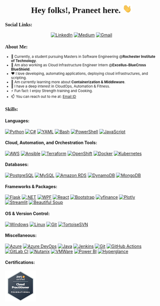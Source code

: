 <h1 align="center" style="font-family: Cambria;">
  <b>Hey folks!, Praneet here.</b>
  <img src="Hi.gif" width="30px">
</h1>
<h3 style="font-family: Cambria; font-size: 16px">Social Links:</h3>
<p align="center">
  <a href="https://www.linkedin.com/in/praneet-naik-2000/" target="_blank"><img src="https://img.shields.io/badge/LinkedIn-0077B5?style=for-the-badge&logo=linkedin&logoColor=white" alt="LinkedIn"></a>
  <a href="https://medium.com/@naikpraneet44" target="_blank"><img src="https://img.shields.io/badge/Medium-12100E?style=for-the-badge&logo=medium&logoColor=white" alt="Medium"></a>
  <a href="mailto:pn3270rit.g.edu"><img src="https://img.shields.io/badge/Gmail-D14836?style=for-the-badge&logo=gmail&logoColor=white" alt="Gmail"></a>
</p>
<div>
    <h3 style="font-family: Cambria; font-size: 16px;">About Me:</h3>
    <small>
      <ul>
        <li>💼 Currently, a student pursuing Masters in Software Engineering @<b>Rochester Institute of Technology</b>.</li>
        <li>💙 Am also working as Cloud Infrastructure Engineer Intern @<b>Excellus-BlueCross BlueShield</b>.</li>
        <li>❤️ I love developing, automating applications, deploying cloud infrastructures, and scripting.</li>
        <li>🔭 Am currently learning more about <b>Containerization & Middleware</b>.</li>
        <li>🌱 I have a deep interest in CloudOps, Automation & Fitness.</li>
        <li>⚡ Fun fact: I enjoy Strength training and Cooking.</li>
        <li>📫 You can reach out to me at: <a href="pn3270@rit.edu">Email ID</a></li>
      </ul>
    </small>
  </div>
<h3 style="font-family: Cambria; font-size: 16px;">Skills:</h3>
<h4>Languages:</h4>
<p align="left"> 
    <a href="#" target="_blank"><img src="https://img.shields.io/badge/Python-3776AB?style=for-the-badge&logo=python&logoColor=white" alt="Python"></a>
    <a href="#" target="_blank"><img src="https://img.shields.io/badge/C%23-239120?style=for-the-badge&logo=c-sharp&logoColor=white" alt="C#"></a>
    <a href="#" target="_blank"><img src="https://img.shields.io/badge/YAML-CCCCCC?style=for-the-badge&logo=yaml&logoColor=black" alt="YAML"></a>
    <a href="#" target="_blank"><img src="https://img.shields.io/badge/Bash-4EAA25?style=for-the-badge&logo=gnu-bash&logoColor=white" alt="Bash"></a>
    <a href="#" target="_blank"><img src="https://img.shields.io/badge/PowerShell-5391FE?style=for-the-badge&logo=powershell&logoColor=white" alt="PowerShell"></a>
    <a href="#" target="_blank"><img src="https://img.shields.io/badge/JavaScript-F7DF1E?style=for-the-badge&logo=javascript&logoColor=black" alt="JavaScript"></a>
</p>
<h4>Cloud, Automation, and Orchestration Tools:</h4>
<p align="left"> 
    <a href="#" target="_blank"><img src="https://img.shields.io/badge/AWS-232F3E?style=for-the-badge&logo=amazon-aws&logoColor=white" alt="AWS"></a>
    <a href="#" target="_blank"><img src="https://img.shields.io/badge/Ansible-EE0000?style=for-the-badge&logo=ansible&logoColor=white" alt="Ansible"></a>
    <a href="#" target="_blank"><img src="https://img.shields.io/badge/Terraform-623CE4?style=for-the-badge&logo=terraform&logoColor=white" alt="Terraform"></a>
    <a href="#" target="_blank"><img src="https://img.shields.io/badge/OpenShift-EE0000?style=for-the-badge&logo=red-hat-openshift&logoColor=white" alt="OpenShift"></a>
    <a href="#" target="_blank"><img src="https://img.shields.io/badge/Docker-2496ED?style=for-the-badge&logo=docker&logoColor=white" alt="Docker"></a>
    <a href="#" target="_blank"><img src="https://img.shields.io/badge/Kubernetes-326CE5?style=for-the-badge&logo=kubernetes&logoColor=white" alt="Kubernetes"></a>
</p>
<h4>Databases:</h4>
    <a href="#" target="_blank"><img src="https://img.shields.io/badge/PostgreSQL-336791?style=for-the-badge&logo=postgresql&logoColor=white" alt="PostgreSQL"></a>
    <a href="#" target="_blank"><img src="https://img.shields.io/badge/MySQL-4479A1?style=for-the-badge&logo=mysql&logoColor=white" alt="MySQL"></a>
    <a href="#" target="_blank"><img src="https://img.shields.io/badge/Amazon%20RDS-527FFF?style=for-the-badge&logo=amazon-aws&logoColor=white" alt="Amazon RDS"></a>
    <a href="#" target="_blank"><img src="https://img.shields.io/badge/DynamoDB-4053D6?style=for-the-badge&logo=amazon-dynamodb&logoColor=white" alt="DynamoDB"></a>
    <a href="#" target="_blank"><img src="https://img.shields.io/badge/MongoDB-47A248?style=for-the-badge&logo=mongodb&logoColor=white" alt="MongoDB"></a>
<h4>Frameworks & Packages:</h4>
<p align="left"> 
<a href="#" target="_blank"><img src="https://img.shields.io/badge/Flask-000000?style=for-the-badge&logo=flask&logoColor=white" alt="Flask"></a>
  <a href="#" target="_blank"><img src="https://img.shields.io/badge/.NET-512BD4?style=for-the-badge&logo=dotnet&logoColor=white" alt=".NET"></a>
  <a href="#" target="_blank"><img src="https://img.shields.io/badge/WPF-5C2D91?style=for-the-badge&logo=dotnet&logoColor=white" alt="WPF"></a>
  <a href="#" target="_blank"><img src="https://img.shields.io/badge/React-61DAFB?style=for-the-badge&logo=react&logoColor=black" alt="React"></a>
  <a href="#" target="_blank"><img src="https://img.shields.io/badge/Bootstrap-563D7C?style=for-the-badge&logo=bootstrap&logoColor=white" alt="Bootstrap"></a>
  <a href="#" target="_blank"><img src="https://img.shields.io/badge/yfinance-0052CC?style=for-the-badge&logo=yahoo&logoColor=white" alt="yfinance"></a>
  <a href="#" target="_blank"><img src="https://img.shields.io/badge/Plotly-239120?style=for-the-badge&logo=plotly&logoColor=white" alt="Plotly"></a>
  <a href="#" target="_blank"><img src="https://img.shields.io/badge/Streamlit-FF4B4B?style=for-the-badge&logo=streamlit&logoColor=white" alt="Streamlit"></a>
  <a href="#" target="_blank"><img src="https://img.shields.io/badge/BeautifulSoup-66CC99?style=for-the-badge&logo=python&logoColor=white" alt="Beautiful Soup"></a>
</p>
<h4>OS &  Version Control:</h4>
<p align="left"> 
 <a href="#" target="_blank"><img src="https://img.shields.io/badge/Windows-0078D6?style=for-the-badge&logo=windows&logoColor=white" alt="Windows"></a>
  <a href="#" target="_blank"><img src="https://img.shields.io/badge/Linux-FCC624?style=for-the-badge&logo=linux&logoColor=black" alt="Linux"></a>
  <a href="#" target="_blank"><img src="https://img.shields.io/badge/Git-F05032?style=for-the-badge&logo=git&logoColor=white" alt="Git"></a>
  <a href="#" target="_blank"><img src="https://img.shields.io/badge/TortoiseSVN-678C98?style=for-the-badge&logo=Subversion&logoColor=white" alt="TortoiseSVN"></a>
</p>
<h4>Miscellaneous: </h4>
<p align="left"> 
  <a href="#" target="_blank"><img src="https://img.shields.io/badge/Azure-0078D4?style=for-the-badge&logo=microsoft-azure&logoColor=white" alt="Azure"></a>
    <a href="#" target="_blank"><img src="https://img.shields.io/badge/Azure%20DevOps-0078D7?style=for-the-badge&logo=azure-devops&logoColor=white" alt="Azure DevOps"></a>
    <a href="#" target="_blank"><img src="https://img.shields.io/badge/Java-007396?style=for-the-badge&logo=java&logoColor=white" alt="Java"></a>
    <a href="#" target="_blank"><img src="https://img.shields.io/badge/Jenkins-D24939?style=for-the-badge&logo=jenkins&logoColor=white" alt="Jenkins"></a>
    <a href="#" target="_blank"><img src="https://img.shields.io/badge/Git-F05032?style=for-the-badge&logo=git&logoColor=white" alt="Git"></a>
    <a href="#" target="_blank"><img src="https://img.shields.io/badge/GitHub%20Actions-2088FF?style=for-the-badge&logo=github-actions&logoColor=white" alt="GitHub Actions"></a>
    <a href="#" target="_blank"><img src="https://img.shields.io/badge/GitLab%20CI-FC6D26?style=for-the-badge&logo=gitlab&logoColor=white" alt="GitLab CI"></a>
    <a href="#" target="_blank"><img src="https://img.shields.io/badge/Nutanix-024DA1?style=for-the-badge&logo=nutanix&logoColor=white" alt="Nutanix"></a>
    <a href="#" target="_blank"><img src="https://img.shields.io/badge/VMWare-607078?style=for-the-badge&logo=vmware&logoColor=white" alt="VMWare"></a>
    <a href="#" target="_blank"><img src="https://img.shields.io/badge/Power%20BI-F2C811?style=for-the-badge&logo=power-bi&logoColor=black" alt="Power BI"></a>
    <a href="#" target="_blank"><img src="https://img.shields.io/badge/Hyperglance-025D8C?style=for-the-badge&logoColor=white" alt="Hyperglance"></a>
  </p>
<h4>Certifications: </h4>
<p align="left">
  <a href="https://cp.certmetrics.com/amazon/en/public/verify/credential/bc790c428cc7422691583535e40ff245"><img src="aws-certified-cloud-practitioner.png" alt="Description of the image"></a>
</p>

